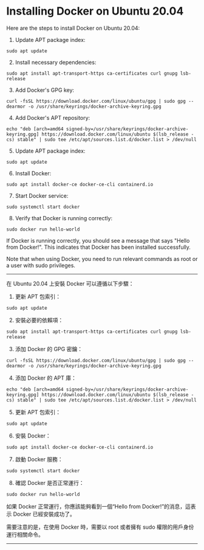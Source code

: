 
# Installing Docker on Ubuntu 20.04
Here are the steps to install Docker on Ubuntu 20.04:

1. Update APT package index:
```
sudo apt update
```
2. Install necessary dependencies:
```
sudo apt install apt-transport-https ca-certificates curl gnupg lsb-release
```
3. Add Docker's GPG key:
```
curl -fsSL https://download.docker.com/linux/ubuntu/gpg | sudo gpg --dearmor -o /usr/share/keyrings/docker-archive-keyring.gpg
```
4. Add Docker's APT repository:
```
echo "deb [arch=amd64 signed-by=/usr/share/keyrings/docker-archive-keyring.gpg] https://download.docker.com/linux/ubuntu $(lsb_release -cs) stable" | sudo tee /etc/apt/sources.list.d/docker.list > /dev/null
```
5. Update APT package index:
```
sudo apt update
```
6. Install Docker:
```
sudo apt install docker-ce docker-ce-cli containerd.io
```
7. Start Docker service:
```
sudo systemctl start docker
```
8. Verify that Docker is running correctly:
```
sudo docker run hello-world
```
If Docker is running correctly, you should see a message that says "Hello from Docker!". This indicates that Docker has been installed successfully.

Note that when using Docker, you need to run relevant commands as root or a user with sudo privileges.

***
在 Ubuntu 20.04 上安裝 Docker 可以遵循以下步驟：
1. 更新 APT 包索引：
```
sudo apt update
```
2. 安裝必要的依賴項：
```
sudo apt install apt-transport-https ca-certificates curl gnupg lsb-release
```
3. 添加 Docker 的 GPG 密鑰：
```
curl -fsSL https://download.docker.com/linux/ubuntu/gpg | sudo gpg --dearmor -o /usr/share/keyrings/docker-archive-keyring.gpg
```
4. 添加 Docker 的 APT 庫：
```
echo "deb [arch=amd64 signed-by=/usr/share/keyrings/docker-archive-keyring.gpg] https://download.docker.com/linux/ubuntu $(lsb_release -cs) stable" | sudo tee /etc/apt/sources.list.d/docker.list > /dev/null
```
5. 更新 APT 包索引：
```
sudo apt update
```
6. 安裝 Docker：
```
sudo apt install docker-ce docker-ce-cli containerd.io
```
7. 啟動 Docker 服務：
```
sudo systemctl start docker
```
8. 確認 Docker 是否正常運行：
```
sudo docker run hello-world
```
如果 Docker 正常運行，你應該能夠看到一個“Hello from Docker!”的消息，這表示 Docker 已經安裝成功了。

需要注意的是，在使用 Docker 時，需要以 root 或者擁有 sudo 權限的用戶身份運行相關命令。
***

